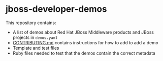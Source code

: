 jboss-developer-demos
=====================

This repository contains:

* A list of demos about Red Hat JBoss Middleware products and JBoss projects in `demos.yaml`
* [CONTRIBUTING.md](CONTRIBUTING.md) contains instructions for how to add to add a demo
* Template and test files
* Ruby files needed to test that the demos contain the correct metadata

